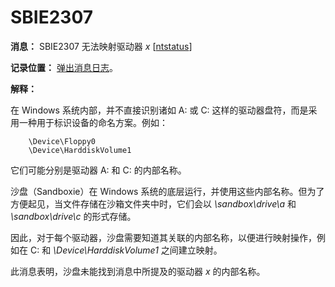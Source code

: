 # SBIE2307

**消息：** SBIE2307 无法映射驱动器 _x_ [[ntstatus](NtStatusCodes.md)]

**记录位置：** [弹出消息日志](PopupMessageLog.md)。

**解释：**

在 Windows 系统内部，并不直接识别诸如 A: 或 C: 这样的驱动器盘符，而是采用一种用于标识设备的命名方案。例如：
```
	\Device\Floppy0
	\Device\HarddiskVolume1
```

它们可能分别是驱动器 A: 和 C: 的内部名称。

沙盘（Sandboxie）在 Windows 系统的底层运行，并使用这些内部名称。但为了方便起见，当文件存储在沙箱文件夹中时，它们会以 _\sandbox\drive\a_ 和 _\sandbox\drive\c_ 的形式存储。

因此，对于每个驱动器，沙盘需要知道其关联的内部名称，以便进行映射操作，例如在 C: 和 _\Device\HarddiskVolume1_ 之间建立映射。

此消息表明，沙盘未能找到消息中所提及的驱动器 _x_ 的内部名称。
